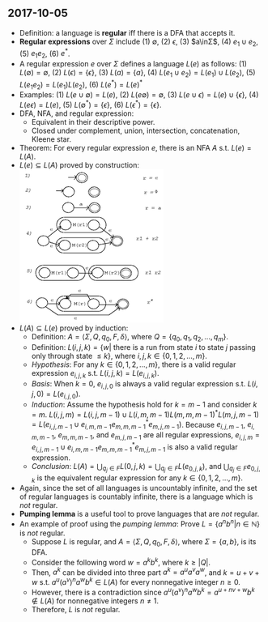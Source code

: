 ## 2017-10-05

- Definition: a language is __regular__ iff there is a DFA that accepts it.
- __Regular expressions__ over $Σ$ include (1) $∅$, (2) $ϵ$, (3) $a\inΣ$, (4) $e_1∪e_2$, (5) $e_1e_2$, (6) $e^*$.
- A regular expression $e$ over $Σ$ defines a language $L(e)$ as follows: (1) $L(∅) = ∅$, (2) $L(ϵ) = \{ϵ\}$, (3) $L(a) = \{a\}$, (4) $L(e_1∪ e_2) = L(e_1)∪L(e_2)$, (5) $L(e_1e_2) = L(e_1)L(e_2)$, (6) $L(e^*) = L(e)^*$
- Examples: (1) $L(e∪∅) = L(e)$, (2) $L(e∅) = ∅$, (3) $L(e∪ϵ) = L(e)∪\{ϵ\}$, (4) $L(eϵ) = L(e)$, (5) $L(∅^*) = \{ϵ\}$, (6) $L(ϵ^*) = \{ϵ\}$.
- DFA, NFA, and regular expression:
    - Equivalent in their descriptive power.
    - Closed under complement, union, intersection, concatenation, Kleene star.
- Theorem: For every regular expression $e$, there is an NFA $A$ s.t. $L(e) = L(A)$.
- $L(e) \subseteq L(A)$ proved by construction:
![2017-10-05.png](https://github.com/b00401062/b00401062.github.io/raw/master/Computer/Formal%20Languages%20and%20Automata%20Theory/2017-10-05.png)
- $L(A) \subseteq L(e)$ proved by induction:
    - Definition: $A = \langle\Sigma, Q, q_0, F, \delta\rangle$, where $Q = \{q_0,q_1,q_2,...,q_m\}$.
    - Definition: $L(i,j,k) = \{w|$ there is a run from state $i$ to state $j$ passing only through state $\le k\}$, where $i,j,k\in\{0,1,2,...,m\}$.
    - _Hypothesis_: For any $k\in\{0,1,2,...,m\}$, there is a valid regular expression $e_{i,j,k}$ s.t. $L(i,j,k) = L(e_{i,j,k})$.
    - _Basis_: When $k=0$, $e_{i,j,0}$ is always a valid regular expression s.t. $L(i,j,0) = L(e_{i,j,0})$.
    - _Induction_: Assume the hypothesis hold for $k=m-1$ and consider $k=m$. $L(i,j,m) = L(i,j,m-1) \cup L(i,m,m-1)L(m,m,m-1)^*L(m,j,m-1) = L(e_{i,j,m-1}\cup e_{i,m,m-1}e_{m,m,m-1}^*e_{m,j,m-1})$.  Because $e_{i,j,m-1}$, $e_{i,m,m-1}$, $e_{m,m,m-1}$, and $e_{m,j,m-1}$ are all regular expressions, $e_{i,j,m} = e_{i,j,m-1}\cup e_{i,m,m-1}e_{m,m,m-1}^*e_{m,j,m-1}$ is also a valid regular expression.
    - _Conclusion_: $L(A)=\bigcup_{q_j\in F} L(0,j,k) = \bigcup_{q_j\in F} L(e_{0,j,k})$, and $\bigcup_{q_j\in F} e_{0,j,k}$ is the equivalent regular expression for any $k\in\{0,1,2,...,m\}$.
- Again, since the set of all languages is uncountably infinite, and the set of regular languages is countably infinite, there is a language which is _not_ regular.
- __Pumping lemma__ is a useful tool to prove languages that are _not_ regular.
- An example of proof using the _pumping lemma_: Prove $L=\{a^nb^n|n\in\mathbb{N}\}$ is _not_ regular.
    - Suppose $L$ is regular, and $A = \langle\Sigma, Q, q_0, F, \delta\rangle$, where $\Sigma=\{a,b\}$, is its DFA.
    - Consider the following word $w=a^kb^k$, where $k\ge|Q|$.
    - Then, $a^k$ can be divided into three part $a^k = a^ua^va^w$, and $k=u+v+w$ s.t. $a^u(a^v)^na^wb^k \in L(A)$ for every nonnegative integer $n \ge 0$.
    - However, there is a contradiction since $a^u(a^v)^na^wb^k = a^{u+nv+w}b^k \not\in L(A)$ for nonnegative integers $n \ne 1$.
    - Therefore, $L$ is _not_ regular.
